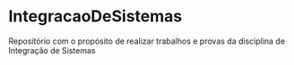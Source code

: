 # IntegracaoDeSistemas
Repositório com o propósito de realizar trabalhos e provas da disciplina de Integração de Sistemas
